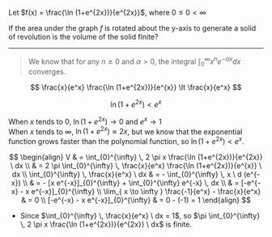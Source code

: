 Let $f(x) = \frac{\ln (1+e^{2x})}{e^{2x}}$, where $0 \leq 0 < \infty$

If the area under the graph $f$ is rotated about the y-axis to generate a solid of revolution is the volume of the solid finite?

---

> We know that for any $n \ge 0$ and $\alpha > 0$, the integral $\int^\infty_0 x^n e^{-\alpha x} dx$ converges.

$$
\frac{x}{e^x} \frac{\ln (1+e^{2x})}{e^{x}} \lt \frac{x}{e^x}
$$

$$
\ln (1 + e^{2x}) < e^x
$$

When $x$ tends to 0, $\ln (1 + e^{2x}) \to 0$ and $e^x \to 1$  
When $x$ tends to $\infty$, $\ln (1 + e^{2x}) \approx 2x$, but we know that the exponential function grows faster than the polynomial function, so $\ln (1 + e^{2x}) < e^x$.

$$
\begin{align}
V  & = \int_{0}^{\infty} \, 2 \pi x \frac{\ln (1+e^{2x})}{e^{2x}} \ dx  \\
& = 2 \pi \int_{0}^{\infty} \, \frac{x}{e^x} \frac{\ln (1+e^{2x})}{e^{x}} \ dx \\
 \int_{0}^{\infty} \, \frac{x}{e^x}  \ dx  & =  - \int_{0}^{\infty} \, x  \ d (e^{-x}) \\
 & = - [x e^{-x}]_{0}^{\infty} + \int_{0}^{\infty} e^{-x} \, dx  \\
 & =  [-e^{-x} - x e^{-x}]_{0}^{\infty} \\
\lim_{ x \to \infty } \frac{-1}{e^x} - \frac{x}{e^x}  & = 0 \\
  [-e^{-x} - x e^{-x}]_{0}^{\infty}  & = 0 - (-1) = 1
\end{align}
$$

- Since $\int_{0}^{\infty} \, \frac{x}{e^x}  \ dx  = 1$, so $\pi \int_{0}^{\infty} \, 2 \pi x \frac{\ln (1+e^{2x})}{e^{2x}} \ dx$ is finite.
